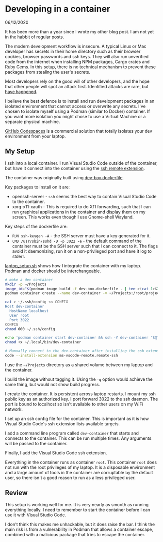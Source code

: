 # Developing in a container

06/12/2020

It has been more than a year since I wrote my other blog post. I am not yet in
the habbit of regular posts.

The modern development workflow is insecure. A typical Linux or Mac developer
has secrets in their home directory such as their browser cookies, browser
passwords and ssh keys. They will also run unverified code from the internet
when installing NPM packages, Cargo crates and Ruby Gems. In this setup, there
is no technical mechanism to prevent these packages from stealing the user's
secrets.

Most developers rely on the good will of other developers, and the hope that
other people will spot an attack first. Identified attacks are rare, but
[have happened](https://blog.npmjs.org/post/180565383195/details-about-the-event-stream-incident).

I believe the best defence is to install and run development packages in an
isolated environment that cannot access or overwrite any secrets. I've chosen to
isolate myself using a Podman (similar to Docker) container. If you want more
isolation you might chose to use a Virtual Machine or a separate physical
machine.

[GitHub Codespaces](https://github.com/features/codespaces) is a commercial
solution that totally isolates your dev environment from your laptop.

## My Setup

I ssh into a local container. I run Visual Studio Code outside of the container,
but have it connect into the container using the
[ssh remote extension](https://marketplace.visualstudio.com/items?itemName=ms-vscode-remote.remote-ssh).

The container was originally built using
[dev-box.dockerfile](./dev-box.dockerfile).

Key packages to install on it are:

- openssh-server - `ssh` seems the best way to contain Visual Studio Code to the
  container.
- xorg-x11-xauth - This is required to do X11 forwarding, such that I can run
  graphical applications in the container and display them on my screen. This
  works even though I use Gnome-shell Wayland.

Key steps of the dockerfile are:

- `RUN ssh-keygen -A` - the SSH server must have a key generated for it.
- `CMD /usr/sbin/sshd -D -p 3022 -e` - the default command of the container must
  be the SSH server such that I can connect to it. The flags avoid it
  daemonizing, run it on a non-privileged port and have it log to stderr.

[laptop_setup.sh](./laptop_setup.sh) shows how I integrate the container with my
laptop. Podman and docker should be interchangeable.

```bash
# make a dev container
mkdir -p ~/Projects
image_id="$(podman image build -f dev-box.dockerfile . | tee >(cat 1>&2) | tail -n1 | awk '{print $NF}')"
podman container create --name dev-container -v ~/Projects:/root/projects:Z -v ~/.ssh/id_rsa.pub:/root/.ssh/authorized_keys:Z -p 127.0.0.1:3022:3022 "$image_id"

cat > ~/.ssh/config << CONFIG
Host dev-container
  HostName localhost
  User root
  Port 3022
CONFIG
chmod 600 ~/.ssh/config

echo 'podman container start dev-container && ssh -Y dev-container "$@"' > ~/.local/bin/dev-container
chmod +x ~/.local/bin/dev-container

# Manually connect to the dev-container after installing the ssh extension
code --install-extension ms-vscode-remote.remote-ssh
```

I use the `~/Projects` directory as a shared volume between my laptop and the
container.

I build the image without tagging it. Using the `-q` option would achieve the
same thing, but would not show build progress.

I create the container. It is persistent across laptop restarts. I mount my ssh
public key as an authorized key. I port forward 3022 to the ssh daemon. The port
is bound to localhost so isn't available to other users on my WiFi network.

I set up an ssh config file for the container. This is important as it is how
Visual Studio Code's ssh extension lists available targets.

I add a command line program called `dev-container` that starts and connects to
the container. This can be run multiple times. Any arguments will be passed to
the container.

Finally, I add the Visual Studio Code ssh extension.

Everything in the container runs as container `root`. This container `root` does
not run with the root privileges of my laptop. It is a disposable environment
and a large amount of tools in the container are corruptable by the default
user, so there isn't a good reason to run as a less privileged user.

## Review

This setup is working well for me. It is very nearly as smooth as running
everything locally. I need to remember to start the container before I can use
it with Visual Studio Code.

I don't think this makes me unhackable, but it does raise the bar. I think the
main risk is from a vulnerability in Podman that allows a container escape,
combined with a malicious package that tries to escape the container.

